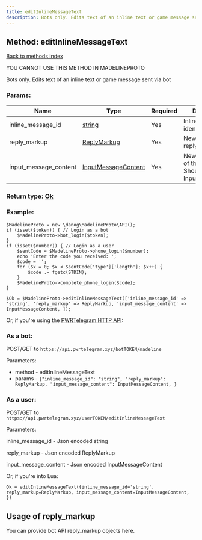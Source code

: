 ```yaml
---
title: editInlineMessageText
description: Bots only. Edits text of an inline text or game message sent via bot
---
```

## Method: editInlineMessageText  
[Back to methods index](index.md)


YOU CANNOT USE THIS METHOD IN MADELINEPROTO


Bots only. Edits text of an inline text or game message sent via bot

### Params:

| Name     |    Type       | Required | Description |
|----------|---------------|----------|-------------|
|inline\_message\_id|[string](../types/string.md) | Yes|Inline message identifier|
|reply\_markup|[ReplyMarkup](../types/ReplyMarkup.md) | Yes|New message reply markup|
|input\_message\_content|[InputMessageContent](../types/InputMessageContent.md) | Yes|New text content of the message. Should be of type InputMessageText|


### Return type: [Ok](../types/Ok.md)

### Example:


```
$MadelineProto = new \danog\MadelineProto\API();
if (isset($token)) { // Login as a bot
    $MadelineProto->bot_login($token);
}
if (isset($number)) { // Login as a user
    $sentCode = $MadelineProto->phone_login($number);
    echo 'Enter the code you received: ';
    $code = '';
    for ($x = 0; $x < $sentCode['type']['length']; $x++) {
        $code .= fgetc(STDIN);
    }
    $MadelineProto->complete_phone_login($code);
}

$Ok = $MadelineProto->editInlineMessageText(['inline_message_id' => 'string', 'reply_markup' => ReplyMarkup, 'input_message_content' => InputMessageContent, ]);
```

Or, if you're using the [PWRTelegram HTTP API](https://pwrtelegram.xyz):

### As a bot:

POST/GET to `https://api.pwrtelegram.xyz/botTOKEN/madeline`

Parameters:

* method - editInlineMessageText
* params - `{"inline_message_id": "string", "reply_markup": ReplyMarkup, "input_message_content": InputMessageContent, }`



### As a user:

POST/GET to `https://api.pwrtelegram.xyz/userTOKEN/editInlineMessageText`

Parameters:

inline_message_id - Json encoded string

reply_markup - Json encoded ReplyMarkup

input_message_content - Json encoded InputMessageContent




Or, if you're into Lua:

```
Ok = editInlineMessageText({inline_message_id='string', reply_markup=ReplyMarkup, input_message_content=InputMessageContent, })
```


## Usage of reply_markup

You can provide bot API reply_markup objects here.  


